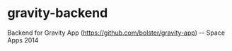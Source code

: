 gravity-backend
===============

Backend for Gravity App (https://github.com/bolster/gravity-app) -- Space Apps 2014
